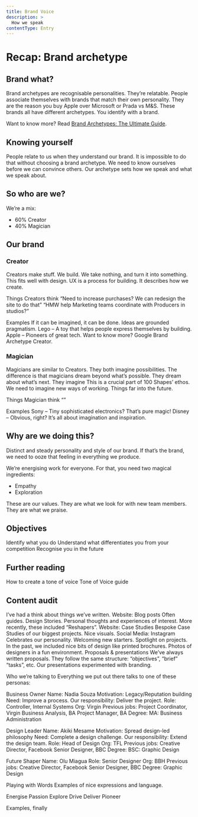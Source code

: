 ```yaml
---
title: Brand Voice
description: >
  How we speak
contentType: Entry
---
```


<Callout>

# Recap: Brand archetype

## Brand what?

Brand archetypes are recognisable personalities. They’re relatable. People associate themselves with brands that match their own personality. They are the reason you buy Apple over Microsoft or Prada vs M&S. These brands all have different archetypes. You identify with a brand.

Want to know more? Read [Brand Archetypes: The Ultimate Guide](https://www.ebaqdesign.com/blog/brand-archetypes-guide#creator).

</Callout>

## Knowing yourself

People relate to us when they understand our brand. It is impossible to do that without choosing a brand archetype.
We need to know ourselves before we can convince others. Our archetype sets how we speak and what we speak about.

## So who are we?

We’re a mix:

- 60% Creator
- 40% Magician

## Our brand

### Creator

Creators make stuff. We build. We take nothing, and turn it into something. This fits well with design. UX is a process for building. It describes how we create.

Things Creators think
“Need to increase purchases? We can redesign the site to do that”
“HMW help Marketing teams coordinate with Producers in studios?”

Examples
If it can be imagined, it can be done. Ideas are grounded pragmatism.
Lego – A toy that helps people express themselves by building.
Apple – Pioneers of great tech.
Want to know more? Google Brand Archetype Creator.

### Magician

Magicians are similar to Creators. They both imagine possibilities. The difference is that magicians dream beyond what’s possible. They dream about what’s next. They imagine
This is a crucial part of 100 Shapes’ ethos. We need to imagine new ways of working. Things far into the future.

Things Magician think
“”

Examples
Sony – Tiny sophisticated electronics? That’s pure magic!
Disney – Obvious, right? It’s all about imagination and inspiration.

## Why are we doing this?

Distinct and steady personality and style of our brand.
If that’s the brand, we need to ooze that feeling in everything we produce.

We’re energising work for everyone. For that, you need two magical ingredients:

- Empathy
- Exploration

These are our values. They are what we look for with new team members. They are what we praise.

## Objectives

Identify what you do
Understand what differentiates you from your competition
Recognise you in the future

## Further reading

How to create a tone of voice
Tone of Voice guide

## Content audit

I’ve had a think about things we’ve written.
Website: Blog posts
Often guides. Design Stories. Personal thoughts and experiences of interest. More recently, these included “Reshapers”.
Website: Case Studies
Bespoke Case Studies of our biggest projects. Nice visuals.
Social Media: Instagram
Celebrates our personality. Welcoming new starters. Spotlight on projects. In the past, we included nice bits of design like printed brochures. Photos of designers in a fun environment.
Proposals & presentations
We’ve always written proposals. They follow the same structure: “objectives”, “brief” “tasks”, etc. Our presentations experimented with branding.

Who we’re talking to
Everything we put out there talks to one of these personas:

Business Owner
Name: Nadia Souza
Motivation: Legacy/Reputation building
Need: Improve a process.
Our responsibility: Deliver the project.
Role: Controller, Internal Systems
Org: Virgin
Previous jobs:
Project Coordinator, Virgin
Business Analysis, BA
Project Manager, BA
Degree:
MA: Business Administration

Design Leader
Name: Akiki Mesame
Motivation: Spread design-led philosophy
Need: Complete a design challenge.
Our responsibility: Extend the design team.
Role: Head of Design
Org: TFL
Previous jobs:
Creative Director, Facebook
Senior Designer, BBC
Degree:
BSC: Graphic Design

Future Shaper
Name: Olu Miagua
Role: Senior Designer
Org: BBH
Previous jobs:
Creative Director, Facebook
Senior Designer, BBC
Degree:
Graphic Design

Playing with Words
Examples of nice expressions and language.

Energise
Passion
Explore
Drive
Deliver
Pioneer

Examples, finally
